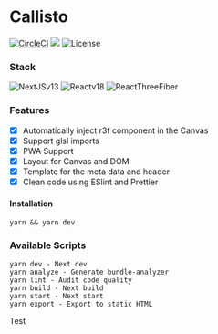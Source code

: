 # Callisto

[![CircleCI](https://circleci.com/gh/SILVA-DIGITAL/callisto.svg?style=shield&circle-token=7d48d3d0a7481323a6b7848006dde5d0421018fa)](https://app.circleci.com/pipelines/github/SILVA-DIGITAL/callisto) <img src="https://therealsujitk-vercel-badge.vercel.app/?app=callisto" /> ![License](https://img.shields.io/badge/license-MIT-blue)

### Stack

![NextJSv13](https://img.shields.io/badge/-Next%20v13-%23232F3E?logo=Next.JS)
![Reactv18](https://img.shields.io/badge/-React%20v18-%23232F3E?logo=React)
![ReactThreeFiber](https://img.shields.io/badge/-React%20Three%20Fiber-%23232F3E?logo=Three.js)

### Features

- [x] Automatically inject r3f component in the Canvas
- [x] Support glsl imports
- [x] PWA Support
- [x] Layout for Canvas and DOM
- [x] Template for the meta data and header
- [x] Clean code using ESlint and Prettier

#### Installation

```
yarn && yarn dev
```

### Available Scripts

```
yarn dev - Next dev
yarn analyze - Generate bundle-analyzer
yarn lint - Audit code quality
yarn build - Next build
yarn start - Next start
yarn export - Export to static HTML
```

Test
